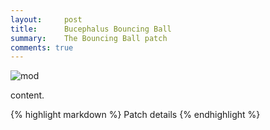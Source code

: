 ```yaml
---
layout:     post
title:      Bucephalus Bouncing Ball
summary:    The Bouncing Ball patch
comments: true
---
```

<img src="{{ site.baseurl }}/images/mod4.jpg" alt="mod" class="avatar" />

content.

{% highlight markdown %}
Patch details
{% endhighlight %}


